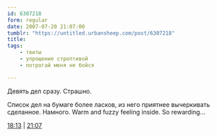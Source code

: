 ```yaml
---
id: 6307218
form: regular
date: 2007-07-20 21:07:00
tumblr: "https://untitled.urbansheep.com/post/6307218"
title:
tags:
    - твиты
    - упрощение строптивой
    - потрогай меня не бойся

---
```


<p>Девять дел сразу. Страшно.</p>

<p>Список дел на бумаге более ласков, из него приятнее вычеркивать сделанное. Намного. Warm and fuzzy feeling inside. So rewarding&hellip;</p>

<p><a href="http://twitter.com/urbansheep/statuses/159622292">18:13</a> | <a href="http://twitter.com/urbansheep/statuses/159804672">21:07</a></p>

